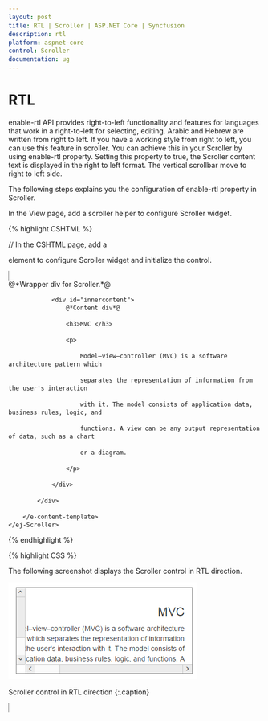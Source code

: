 ```yaml
---
layout: post
title: RTL | Scroller | ASP.NET Core | Syncfusion
description: rtl
platform: aspnet-core
control: Scroller
documentation: ug
---
```


# RTL

enable-rtl API provides right-to-left functionality and features for languages that work in a right-to-left for selecting, editing. Arabic and Hebrew are written from right to left. If you have a working style from right to left, you can use this feature in scroller. You can achieve this in your Scroller by using enable-rtl property. Setting this property to true, the Scroller content text is displayed in the right to left format. The vertical scrollbar move to right to left side.

The following steps explains you the configuration of enable-rtl property in Scroller.

In the View page, add a scroller helper to configure Scroller widget.

{% highlight CSHTML %}

// In the CSHTML page, add a <div> element to configure Scroller widget and initialize the control.



 <ej-Scroller id="scrollcontent" height="170" width="350" enable-rtl="true">
        <e-content-template>
            <div>
                @*Wrapper div for Scroller.*@

                <div id="innercontent">
                    @*Content div*@

                    <h3>MVC </h3>

                    <p>

                        Model–view–controller (MVC) is a software architecture pattern which

                        separates the representation of information from the user's interaction

                        with it. The model consists of application data, business rules, logic, and

                        functions. A view can be any output representation of data, such as a chart

                        or a diagram.

                    </p>

                </div>

            </div>

        </e-content-template>
    </ej-Scroller>

{% endhighlight %}

{% highlight CSS %}

<style type="text/css">

    #innercontent {
        width: 400px;
        padding: 15px;
    }



    #scrollcontent {
        border: 1px solid grey;
    }

</style>

The following screenshot displays the Scroller control in RTL direction.

![](RTL_images/RTL_img1.png)

Scroller control in RTL direction
{:.caption}